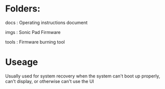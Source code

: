# __Folders:__

 docs : Operating instructions document
 
 imgs : Sonic Pad Firmware 
 
 tools : Firmware burning tool
 
# __Useage__

Usually used for system recovery when the system can't boot up properly, can't display, or otherwise can't use the UI

 
